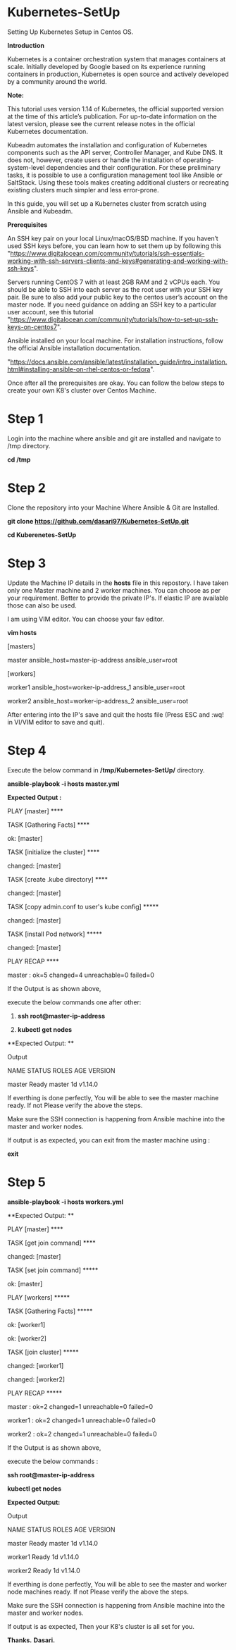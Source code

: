 # Kubernetes-SetUp
Setting Up Kubernetes Setup in Centos OS.


**Introduction**

Kubernetes is a container orchestration system that manages containers at scale. Initially developed by Google based on its experience running containers in production, Kubernetes is open source and actively developed by a community around the world.

**Note:**

This tutorial uses version 1.14 of Kubernetes, the official supported version at the time of this article’s publication. For up-to-date information on the latest version, please see the current release notes in the official Kubernetes documentation.

Kubeadm automates the installation and configuration of Kubernetes components such as the API server, Controller Manager, and Kube DNS. It does not, however, create users or handle the installation of operating-system-level dependencies and their configuration. For these preliminary tasks, it is possible to use a configuration management tool like Ansible or SaltStack. Using these tools makes creating additional clusters or recreating existing clusters much simpler and less error-prone.

In this guide, you will set up a Kubernetes cluster from scratch using Ansible and Kubeadm.

**Prerequisites**

An SSH key pair on your local Linux/macOS/BSD machine. If you haven’t used SSH keys before, you can learn how to set them up by following this
"https://www.digitalocean.com/community/tutorials/ssh-essentials-working-with-ssh-servers-clients-and-keys#generating-and-working-with-ssh-keys".

Servers running CentOS 7 with at least 2GB RAM and 2 vCPUs each. You should be able to SSH into each server as the root user with your SSH key pair. Be sure to also add your public key to the centos user’s account on the master node. If you need guidance on adding an SSH key to a particular user account, see this tutorial 
"https://www.digitalocean.com/community/tutorials/how-to-set-up-ssh-keys-on-centos7".


Ansible installed on your local machine. For installation instructions, follow the official Ansible installation documentation.

"https://docs.ansible.com/ansible/latest/installation_guide/intro_installation.html#installing-ansible-on-rhel-centos-or-fedora".


Once after all the prerequisites are okay. You can follow the below steps to create your own K8's cluster over Centos Machine.

# **Step 1**

Login into the machine where ansible and git are installed and navigate to /tmp directory.

**cd /tmp**

# **Step 2**

Clone the repository into your Machine Where Ansible & Git are Installed.

**git clone https://github.com/dasari97/Kubernetes-SetUp.git**

**cd Kuberenetes-SetUp**

# **Step 3**
Update the Machine IP details in the **hosts** file in this repostory. I have taken only one Master machine and 2 worker machines. You can choose as per your requirement. Better to provide the private IP's. If elastic IP are available those can also be used. 

I am using VIM editor. You can choose your fav editor.

**vim hosts**


[masters]

master          ansible_host=master-ip-address          ansible_user=root

[workers]

worker1         ansible_host=worker-ip-address_1          ansible_user=root

worker2         ansible_host=worker-ip-address_2          ansible_user=root 

After entering into the IP's save and quit the hosts file (Press ESC and :wq! in VI/VIM editor to save and quit).

# **Step 4**

Execute the below command in **/tmp/Kubernetes-SetUp/** directory.

**ansible-playbook -i hosts master.yml**

**Expected Output :** 

PLAY          [master]          ****

TASK          [Gathering Facts]          ****

ok: [master]

TASK          [initialize the cluster]          ****

changed: [master]

TASK          [create .kube directory]          ****

changed: [master]

TASK          [copy admin.conf to user's kube config]          *****

changed: [master]

TASK          [install Pod network]          *****

changed: [master]

PLAY          RECAP          ****

master                     : ok=5              changed=4              unreachable=0              failed=0

If the Output is as shown above,

execute the below commands one after other:

1) **ssh root@master-ip-address** 

2) **kubectl get nodes**




**Expected Output: **

Output

NAME                STATUS              ROLES               AGE                 VERSION

master              Ready               master              1d                  v1.14.0



If everthing is done perfectly, You will be able to see the master machine ready. If not Please verify the above the steps.

Make sure the SSH connection is happening from Ansible machine into the master and worker nodes.

If output is as expected, you can exit from the master machine using :

**exit**


# **Step 5**

**ansible-playbook -i hosts workers.yml**



**Expected Output: **

PLAY          [master]          ****

TASK          [get join command]          ****

changed: [master]

TASK          [set join command]          *****

ok: [master]

PLAY          [workers]          *****

TASK          [Gathering Facts]          *****

ok: [worker1]

ok: [worker2]

TASK          [join cluster]          *****

changed: [worker1]

changed: [worker2]

PLAY          RECAP          *****

master                     : ok=2              changed=1              unreachable=0              failed=0   

worker1                    : ok=2              changed=1              unreachable=0              failed=0  

worker2                    : ok=2              changed=1              unreachable=0              failed=0


If the Output is as shown above,


execute the below commands :

**ssh root@master-ip-address** 

**kubectl get nodes**



**Expected Output:**

Output

NAME                STATUS              ROLES               AGE                 VERSION

master              Ready               master              1d                  v1.14.0

worker1             Ready               <none>              1d                  v1.14.0

worker2             Ready               <none>              1d                  v1.14.0
  


If everthing is done perfectly, You will be able to see the master and worker node machines ready. If not Please verify the above the steps.

Make sure the SSH connection is happening from Ansible machine into the master and worker nodes.

If output is as expected, Then your K8's cluster is all set for you.

**Thanks.**
**Dasari.**
